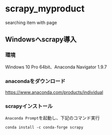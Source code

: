 # scrapy_myproduct
searching item with page

## Windowsへscrapy導入

### 環境
Windows 10 Pro 64bit、Anaconda Navigator 1.9.7

### anacondaをダウンロード
https://www.anaconda.com/products/individual


### scrapyインストール

`Anaconda Prompt`を起動し、下記のコマンド実行

`conda install -c conda-forge scrapy`
